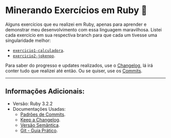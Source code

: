 # Minerando Exercícios em Ruby 💎
Alguns exercícios que eu realizei em Ruby, apenas para aprender e demonstrar meu desenvolvimento com essa linguagem maravilhosa. Listei cada exercício em sua respectiva branch para que cada um tivesse uma singularidade melhor:

- [`exercicio1-calculadora`](https://github.com/lgshogun/ruby-exercises/tree/exercicio1-calculadora).
- [`exercicio2-jokenpo`](https://github.com/lgshogun/ruby-exercises/tree/exercicio2-jokenpo).

Para saber do progresso e updates realizados, use o [Changelog](CHANGELOG.md), lá irá conter tudo que realizei até então. Ou se quiser, use os [Commits](https://github.com/lgshogun/ruby-exercises/commits).

---

## Informações Adicionais:
- Versão: Ruby 3.2.2
- Documentações Usadas:
    - [Padrões de Commits](https://github.com/iuricode/padroes-de-commits).
    - [Keep a Changelog](https://keepachangelog.com/en/1.0.0/).
    - [Versão Semântica](https://semver.org/spec/v2.0.0.html).
    - [Git - Guia Prático](https://rogerdudler.github.io/git-guide/index.pt_BR.html).